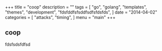 +++
title = "coop"
description = ""
tags = [
    "go",
    "golang",
    "templates",
    "themes",
    "development",
    "fdsfddfsfsddfsdfsfdsfds",
]
date = "2014-04-02"
categories = [
    "attacks",
    "timing",
]
menu = "main"
+++


## coop

fdsfsdsfdfsd